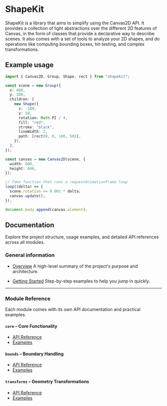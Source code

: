 # ShapeKit

ShapeKit is a library that aims to simplify using the Canvas2D API.
It provides a collection of light abstractions over the different 2D features of Canvas, in the form of classes that provide a declarative way to describe scenes.
It also comes with a set of tools to analyze your 2D shapes, and do operations like computing bounding boxes, hit-testing, and complex transformations.

## Example usage

```ts
import { Canvas2D, Group, Shape, rect } from "shapekit";

const scene = new Group({
  x: 400,
  y: 300,
  children: [
    new Shape({
      x: -100,
      y: 50,
      rotation: Math.PI / 4,
      fill: "red",
      stroke: "black",
      lineWidth: 2,
      path: [rect(0, 0, 100, 50)],
    }),
  ],
});

const canvas = new Canvas2D(scene, {
  width: 800,
  height: 600,
});

// fake function that runs a requestAnimationFrame loop
loop((delta) => {
  scene.rotation += 0.001 * delta;
  canvas.update();
});

document.body.append(canvas.element);
```

## Documentation

Explore the project structure, usage examples, and detailed API references across all modules.

### General information

- [Overview](docs/overview.md)
  A high-level summary of the project's purpose and architecture.

- [Getting Started](docs/examples.md)
  Step-by-step examples to help you jump in quickly.

---

### Module Reference

Each module comes with its own API documentation and practical examples.

#### `core` – Core Functionality

- [API Reference](docs/core/api-core.md)
- [Examples](docs/core/core.md)

#### `bounds` – Boundary Handling

- [API Reference](docs/bounds/api-bounds.md)
- [Examples](docs/bounds/bounds.md)

#### `transforms` – Geometry Transformations

- [API Reference](docs/transforms/api-transforms.md)
- [Examples](docs/transforms/transforms.md)
